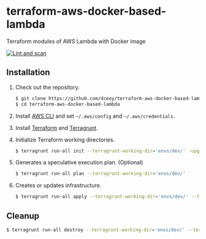 terraform-aws-docker-based-lambda
=================================

Terraform modules of AWS Lambda with Docker image

[![Lint and scan](https://github.com/dceoy/terraform-aws-docker-based-lambda/actions/workflows/lint-and-scan.yml/badge.svg)](https://github.com/dceoy/terraform-aws-docker-based-lambda/actions/workflows/lint-and-scan.yml)

Installation
------------

1.  Check out the repository.

    ```sh
    $ git clone https://github.com/dceoy/terraform-aws-docker-based-lambda.git
    $ cd terraform-aws-docker-based-lambda
    ````

2.  Install [AWS CLI](https://aws.amazon.com/cli/) and set `~/.aws/config` and `~/.aws/credentials`.

3.  Install [Terraform](https://www.terraform.io/) and [Terragrunt](https://terragrunt.gruntwork.io/).

4.  Initialize Terraform working directories.

    ```sh
    $ terragrunt run-all init --terragrunt-working-dir='envs/dev/' -upgrade -reconfigure
    ```

5.  Generates a speculative execution plan. (Optional)

    ```sh
    $ terragrunt run-all plan --terragrunt-working-dir='envs/dev/'
    ```

6.  Creates or updates infrastructure.

    ```sh
    $ terragrunt run-all apply --terragrunt-working-dir='envs/dev/' --terragrunt-non-interactive
    ```

Cleanup
-------

```sh
$ terragrunt run-all destroy --terragrunt-working-dir='envs/dev/' --terragrunt-non-interactive
```
